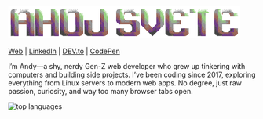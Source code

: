 ![banner](banner.png)

[Web](https://asqit.space/) | [LinkedIn](https://www.linkedin.com/in/ondřej-tuček-a4b80a340) | [DEV.to](https://dev.to/iasqiti) | [CodePen](https://codepen.io/Asqit)

I’m Andy—a shy, nerdy Gen-Z web developer who grew up tinkering with computers and building side projects. I’ve been coding since 2017, exploring everything from Linux servers to modern web apps. No degree, just raw passion, curiosity, and way too many browser tabs open.


![top languages](https://github-language-widget.deno.dev/?username=Asqit&color=9a6758)
